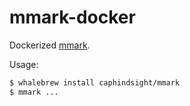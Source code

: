 # mmark-docker

Dockerized [mmark](https://hackage.haskell.org/package/mmark-cli).

Usage:

```bash
$ whalebrew install caphindsight/mmark
$ mmark ...
```
